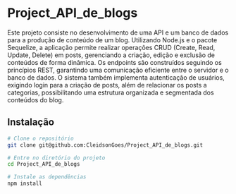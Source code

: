# Project_API_de_blogs

Este projeto consiste no desenvolvimento de uma API e um banco de dados para a produção de conteúdo de um blog. Utilizando Node.js e o pacote Sequelize, a aplicação permite realizar operações CRUD (Create, Read, Update, Delete) em posts, gerenciando a criação, edição e exclusão de conteúdos de forma dinâmica. Os endpoints são construídos seguindo os princípios REST, garantindo uma comunicação eficiente entre o servidor e o banco de dados. O sistema também implementa autenticação de usuários, exigindo login para a criação de posts, além de relacionar os posts a categorias, possibilitando uma estrutura organizada e segmentada dos conteúdos do blog.

## Instalação

```bash
# Clone o repositório
git clone git@github.com:CleidsonGoes/Project_API_de_blogs.git

# Entre no diretório do projeto
cd Project_API_de_blogs

# Instale as dependências
npm install

